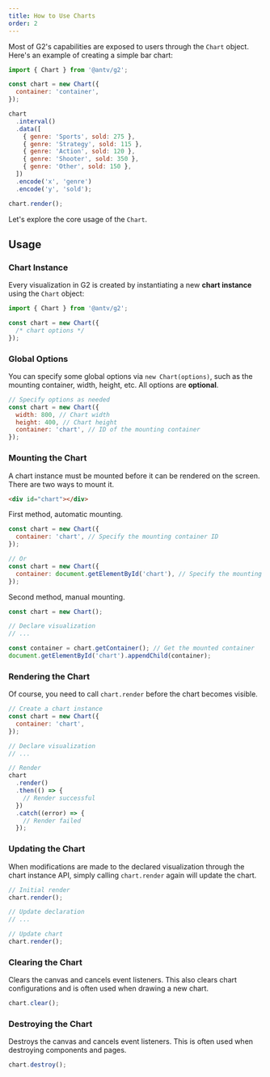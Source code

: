 ```yaml
---
title: How to Use Charts
order: 2
---
```


Most of G2's capabilities are exposed to users through the `Chart` object. Here's an example of creating a simple bar chart:

```js | ob { autoMount: true }
import { Chart } from '@antv/g2';

const chart = new Chart({
  container: 'container',
});

chart
  .interval()
  .data([
    { genre: 'Sports', sold: 275 },
    { genre: 'Strategy', sold: 115 },
    { genre: 'Action', sold: 120 },
    { genre: 'Shooter', sold: 350 },
    { genre: 'Other', sold: 150 },
  ])
  .encode('x', 'genre')
  .encode('y', 'sold');

chart.render();
```

Let's explore the core usage of the `Chart`.

## Usage

### Chart Instance

Every visualization in G2 is created by instantiating a new **chart instance** using the `Chart` object:

```js
import { Chart } from '@antv/g2';

const chart = new Chart({
  /* chart options */
});
```

### Global Options

You can specify some global options via `new Chart(options)`, such as the mounting container, width, height, etc. All options are **optional**.

```js
// Specify options as needed
const chart = new Chart({
  width: 800, // Chart width
  height: 400, // Chart height
  container: 'chart', // ID of the mounting container
});
```

### Mounting the Chart

A chart instance must be mounted before it can be rendered on the screen. There are two ways to mount it.

```html
<div id="chart"></div>
```

First method, automatic mounting.

```js
const chart = new Chart({
  container: 'chart', // Specify the mounting container ID
});

// Or
const chart = new Chart({
  container: document.getElementById('chart'), // Specify the mounting container
});
```

Second method, manual mounting.

```js
const chart = new Chart();

// Declare visualization
// ...

const container = chart.getContainer(); // Get the mounted container
document.getElementById('chart').appendChild(container);
```

### Rendering the Chart

Of course, you need to call `chart.render` before the chart becomes visible.

```js
// Create a chart instance
const chart = new Chart({
  container: 'chart',
});

// Declare visualization
// ...

// Render
chart
  .render()
  .then(() => {
    // Render successful
  })
  .catch((error) => {
    // Render failed
  });
```

### Updating the Chart

When modifications are made to the declared visualization through the chart instance API, simply calling `chart.render` again will update the chart.

```js
// Initial render
chart.render();

// Update declaration
// ...

// Update chart
chart.render();
```

### Clearing the Chart

Clears the canvas and cancels event listeners. This also clears chart configurations and is often used when drawing a new chart.

```js
chart.clear();
```

### Destroying the Chart

Destroys the canvas and cancels event listeners. This is often used when destroying components and pages.

```js
chart.destroy();
```

